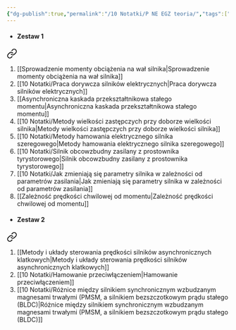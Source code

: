 ```yaml
---
{"dg-publish":true,"permalink":"/10 Notatki/P NE EGZ teoria/","tags":["gardenEntry"]}
---
```


* #### Zestaw 1 
<div class="transclusion internal-embed is-loaded"><a class="markdown-embed-link" href="/10-notatki/p-ne-egz-teoria-zestaw-1/" aria-label="Open link"><svg xmlns="http://www.w3.org/2000/svg" width="24" height="24" viewBox="0 0 24 24" fill="none" stroke="currentColor" stroke-width="2" stroke-linecap="round" stroke-linejoin="round" class="svg-icon lucide-link"><path d="M10 13a5 5 0 0 0 7.54.54l3-3a5 5 0 0 0-7.07-7.07l-1.72 1.71"></path><path d="M14 11a5 5 0 0 0-7.54-.54l-3 3a5 5 0 0 0 7.07 7.07l1.71-1.71"></path></svg></a><div class="markdown-embed">




1. [[Sprowadzenie momenty obciążenia na wał silnika\|Sprowadzenie momenty obciążenia na wał silnika]]
2. [[10 Notatki/Praca dorywcza silników elektrycznych\|Praca dorywcza silników elektrycznych]]
3. [[Asynchroniczna kaskada przekształtnikowa stałego momentu\|Asynchroniczna kaskada przekształtnikowa stałego momentu]]
4. [[10 Notatki/Metody wielkości zastępczych przy doborze wielkości silnika\|Metody wielkości zastępczych przy doborze wielkości silnika]]
5. [[10 Notatki/Metody hamowania elektrycznego silnika szeregowego\|Metody hamowania elektrycznego silnika szeregowego]]
6. [[10 Notatki/Silnik obcowzbudny zasilany z prostownika tyrystorowego\|Silnik obcowzbudny zasilany z prostownika tyrystorowego]]
7. [[10 Notatki/Jak zmieniają się parametry silnika w zależności od parametrów zasilania\|Jak zmieniają się parametry silnika w zależności od parametrów zasilania]]
8. [[Zależność prędkości chwilowej od momentu\|Zależność prędkości chwilowej od momentu]]

</div></div>

* #### Zestaw 2 
<div class="transclusion internal-embed is-loaded"><a class="markdown-embed-link" href="/10-notatki/p-ne-egz-teoria-zestaw-2/" aria-label="Open link"><svg xmlns="http://www.w3.org/2000/svg" width="24" height="24" viewBox="0 0 24 24" fill="none" stroke="currentColor" stroke-width="2" stroke-linecap="round" stroke-linejoin="round" class="svg-icon lucide-link"><path d="M10 13a5 5 0 0 0 7.54.54l3-3a5 5 0 0 0-7.07-7.07l-1.72 1.71"></path><path d="M14 11a5 5 0 0 0-7.54-.54l-3 3a5 5 0 0 0 7.07 7.07l1.71-1.71"></path></svg></a><div class="markdown-embed">




1. [[Metody i układy sterowania prędkości silników asynchronicznych klatkowych\|Metody i układy sterowania prędkości silników asynchronicznych klatkowych]]
2. [[10 Notatki/Hamowanie przeciwłączeniem\|Hamowanie przeciwłączeniem]]
3. [[10 Notatki/Różnice między silnikiem synchronicznym wzbudzanym magnesami trwałymi (PMSM, a silnikiem bezszczotkowym prądu stałego (BLDC)\|Różnice między silnikiem synchronicznym wzbudzanym magnesami trwałymi (PMSM, a silnikiem bezszczotkowym prądu stałego (BLDC)]]

</div></div>
